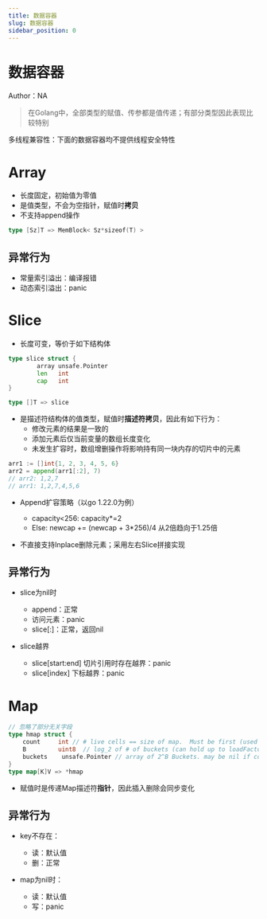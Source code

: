 ```yaml
---
title: 数据容器
slug: 数据容器
sidebar_position: 0
---
```



# 数据容器

Author：NA

> 在Golang中，全部类型的赋值、传参都是值传递；有部分类型因此表现比较特别

多线程兼容性：下面的数据容器均不提供线程安全特性

# Array

- 长度固定，初始值为零值
- 是值类型，不会为空指针，赋值时<b>拷贝</b>
- 不支持append操作

```go
type [Sz]T => MemBlock< Sz*sizeof(T) >
```

## 异常行为

- 常量索引溢出：编译报错
- 动态索引溢出：panic

# Slice

- 长度可变，等价于如下结构体

```go
type slice struct {
        array unsafe.Pointer
        len   int
        cap   int
}

type []T => slice
```

- 是描述符结构体的值类型，赋值时<b>描述符拷贝</b>，因此有如下行为：
    - 修改元素的结果是一致的
    - 添加元素后仅当前变量的数组长度变化
    - 未发生扩容时，数组增删操作将影响持有同一块内存的切片中的元素

```go
arr1 := []int{1, 2, 3, 4, 5, 6}
arr2 = append(arr1[:2], 7)
// arr2: 1,2,7
// arr1: 1,2,7,4,5,6
```

- Append扩容策略（以go 1.22.0为例）
    - capacity&lt;256: capacity*=2
    - Else: newcap += (newcap + 3*256)/4         从2倍趋向于1.25倍

- 不直接支持Inplace删除元素；采用左右Slice拼接实现

## 异常行为

- slice为nil时
    - append：正常
    - 访问元素：panic
    - slice[:]：正常，返回nil

- slice越界
    - slice[start:end] 切片引用时存在越界：panic
    - slice[index] 下标越界：panic

# Map

```go
// 忽略了部分无关字段
type hmap struct {
    count     int // # live cells == size of map.  Must be first (used by len() builtin)
    B         uint8  // log_2 of # of buckets (can hold up to loadFactor * 2^B items)
    buckets    unsafe.Pointer // array of 2^B Buckets. may be nil if count==0.
}
type map[K]V => *hmap
```

- 赋值时是传递Map描述符<b>指针</b>，因此插入删除会同步变化

## 异常行为

- key不存在：
    - 读：默认值
    - 删：正常

- map为nil时：
    - 读：默认值
    - 写：panic

